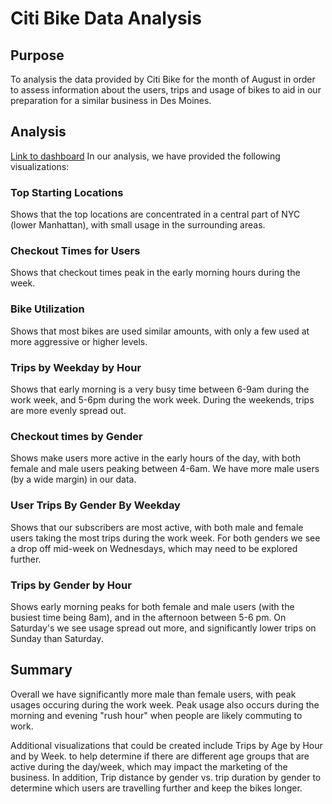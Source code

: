 # Citi Bike Data Analysis
## Purpose
To analysis the data provided by Citi Bike for the month of August in order to assess information about the users, trips and usage of bikes to aid in our preparation for a similar business in Des Moines.

## Analysis
[Link to dashboard](https://public.tableau.com/profile/andrew.tavender#!/vizhome/bikesharing_challenge_16016609103890/CitiBikeAnalysis)
In our analysis, we have provided the following visualizations:
### Top Starting Locations
Shows that the top locations are concentrated in a central part of NYC (lower Manhattan), with small usage in the surrounding areas.
### Checkout Times for Users
Shows that checkout times peak in the early morning hours during the week.
### Bike Utilization
Shows that most bikes are used similar amounts, with only a few used at more aggressive or higher levels.
### Trips by Weekday by Hour
Shows that early morning is a very busy time between 6-9am during the work week, and 5-6pm during the work week. During the weekends, trips are more evenly spread out.
### Checkout times by Gender
Shows make users more active in the early hours of the day, with both female and male users peaking between 4-6am. We have more male users (by a wide margin) in our data.
### User Trips By Gender By Weekday
Shows that our subscribers are most active, with both male and female users taking the most trips during the work week. For both genders we see a drop off mid-week on Wednesdays, which may need to be explored further.
### Trips by Gender by Hour
Shows early morning peaks for both female and male users (with the busiest time being 8am), and in the afternoon between 5-6 pm. On Saturday's we see usage spread out more, and significantly lower trips on Sunday than Saturday.

## Summary
Overall we have significantly more male than female users, with peak usages occuring during the work week. Peak usage also occurs during the morning and evening "rush hour" when people are likely commuting to work.

Additional visualizations that could be created include Trips by Age by Hour and by Week. to help determine if there are different age groups that are active during the day/week, which may impact the marketing of the business. In addition, Trip distance by gender vs. trip duration by gender to determine which users are travelling further and keep the bikes longer.



